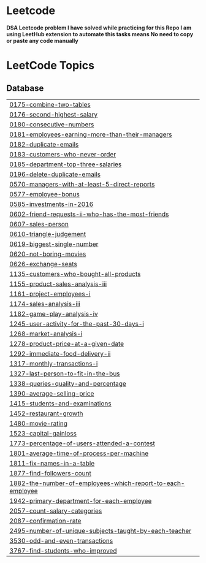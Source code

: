 # Leetcode
**DSA Leetcode problem I have solved while practicing for this Repo I am using LeetHub extension to automate this tasks means No need to copy or paste any code manually**

<!---LeetCode Topics Start-->
# LeetCode Topics
## Database
|  |
| ------- |
| [0175-combine-two-tables](https://github.com/govind527/Leetcode/tree/master/0175-combine-two-tables) |
| [0176-second-highest-salary](https://github.com/govind527/Leetcode/tree/master/0176-second-highest-salary) |
| [0180-consecutive-numbers](https://github.com/govind527/Leetcode/tree/master/0180-consecutive-numbers) |
| [0181-employees-earning-more-than-their-managers](https://github.com/govind527/Leetcode/tree/master/0181-employees-earning-more-than-their-managers) |
| [0182-duplicate-emails](https://github.com/govind527/Leetcode/tree/master/0182-duplicate-emails) |
| [0183-customers-who-never-order](https://github.com/govind527/Leetcode/tree/master/0183-customers-who-never-order) |
| [0185-department-top-three-salaries](https://github.com/govind527/Leetcode/tree/master/0185-department-top-three-salaries) |
| [0196-delete-duplicate-emails](https://github.com/govind527/Leetcode/tree/master/0196-delete-duplicate-emails) |
| [0570-managers-with-at-least-5-direct-reports](https://github.com/govind527/Leetcode/tree/master/0570-managers-with-at-least-5-direct-reports) |
| [0577-employee-bonus](https://github.com/govind527/Leetcode/tree/master/0577-employee-bonus) |
| [0585-investments-in-2016](https://github.com/govind527/Leetcode/tree/master/0585-investments-in-2016) |
| [0602-friend-requests-ii-who-has-the-most-friends](https://github.com/govind527/Leetcode/tree/master/0602-friend-requests-ii-who-has-the-most-friends) |
| [0607-sales-person](https://github.com/govind527/Leetcode/tree/master/0607-sales-person) |
| [0610-triangle-judgement](https://github.com/govind527/Leetcode/tree/master/0610-triangle-judgement) |
| [0619-biggest-single-number](https://github.com/govind527/Leetcode/tree/master/0619-biggest-single-number) |
| [0620-not-boring-movies](https://github.com/govind527/Leetcode/tree/master/0620-not-boring-movies) |
| [0626-exchange-seats](https://github.com/govind527/Leetcode/tree/master/0626-exchange-seats) |
| [1135-customers-who-bought-all-products](https://github.com/govind527/Leetcode/tree/master/1135-customers-who-bought-all-products) |
| [1155-product-sales-analysis-iii](https://github.com/govind527/Leetcode/tree/master/1155-product-sales-analysis-iii) |
| [1161-project-employees-i](https://github.com/govind527/Leetcode/tree/master/1161-project-employees-i) |
| [1174-sales-analysis-iii](https://github.com/govind527/Leetcode/tree/master/1174-sales-analysis-iii) |
| [1182-game-play-analysis-iv](https://github.com/govind527/Leetcode/tree/master/1182-game-play-analysis-iv) |
| [1245-user-activity-for-the-past-30-days-i](https://github.com/govind527/Leetcode/tree/master/1245-user-activity-for-the-past-30-days-i) |
| [1268-market-analysis-i](https://github.com/govind527/Leetcode/tree/master/1268-market-analysis-i) |
| [1278-product-price-at-a-given-date](https://github.com/govind527/Leetcode/tree/master/1278-product-price-at-a-given-date) |
| [1292-immediate-food-delivery-ii](https://github.com/govind527/Leetcode/tree/master/1292-immediate-food-delivery-ii) |
| [1317-monthly-transactions-i](https://github.com/govind527/Leetcode/tree/master/1317-monthly-transactions-i) |
| [1327-last-person-to-fit-in-the-bus](https://github.com/govind527/Leetcode/tree/master/1327-last-person-to-fit-in-the-bus) |
| [1338-queries-quality-and-percentage](https://github.com/govind527/Leetcode/tree/master/1338-queries-quality-and-percentage) |
| [1390-average-selling-price](https://github.com/govind527/Leetcode/tree/master/1390-average-selling-price) |
| [1415-students-and-examinations](https://github.com/govind527/Leetcode/tree/master/1415-students-and-examinations) |
| [1452-restaurant-growth](https://github.com/govind527/Leetcode/tree/master/1452-restaurant-growth) |
| [1480-movie-rating](https://github.com/govind527/Leetcode/tree/master/1480-movie-rating) |
| [1523-capital-gainloss](https://github.com/govind527/Leetcode/tree/master/1523-capital-gainloss) |
| [1773-percentage-of-users-attended-a-contest](https://github.com/govind527/Leetcode/tree/master/1773-percentage-of-users-attended-a-contest) |
| [1801-average-time-of-process-per-machine](https://github.com/govind527/Leetcode/tree/master/1801-average-time-of-process-per-machine) |
| [1811-fix-names-in-a-table](https://github.com/govind527/Leetcode/tree/master/1811-fix-names-in-a-table) |
| [1877-find-followers-count](https://github.com/govind527/Leetcode/tree/master/1877-find-followers-count) |
| [1882-the-number-of-employees-which-report-to-each-employee](https://github.com/govind527/Leetcode/tree/master/1882-the-number-of-employees-which-report-to-each-employee) |
| [1942-primary-department-for-each-employee](https://github.com/govind527/Leetcode/tree/master/1942-primary-department-for-each-employee) |
| [2057-count-salary-categories](https://github.com/govind527/Leetcode/tree/master/2057-count-salary-categories) |
| [2087-confirmation-rate](https://github.com/govind527/Leetcode/tree/master/2087-confirmation-rate) |
| [2495-number-of-unique-subjects-taught-by-each-teacher](https://github.com/govind527/Leetcode/tree/master/2495-number-of-unique-subjects-taught-by-each-teacher) |
| [3530-odd-and-even-transactions](https://github.com/govind527/Leetcode/tree/master/3530-odd-and-even-transactions) |
| [3767-find-students-who-improved](https://github.com/govind527/Leetcode/tree/master/3767-find-students-who-improved) |
<!---LeetCode Topics End-->